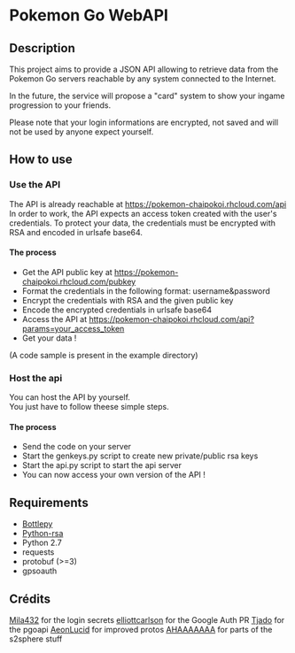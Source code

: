 # Pokemon Go WebAPI

## Description 

This project aims to provide a JSON API allowing to retrieve data from the Pokemon Go servers reachable by any system connected to the Internet.   

In the future, the service will propose a "card" system to show your ingame progression to your friends. 

Please note that your login informations are encrypted, not saved and will not be used by anyone expect yourself. 

## How to use

### Use the API

The API is already reachable at https://pokemon-chaipokoi.rhcloud.com/api  
In order to work, the API expects an access token created with the user's credentials. To protect your data, the credentials must be encrypted with RSA and encoded in urlsafe base64.

#### The process

* Get the API public key at https://pokemon-chaipokoi.rhcloud.com/pubkey
* Format the credentials in the following format: username&password
* Encrypt the credentials with RSA and the given public key
* Encode the encrypted credentials in urlsafe base64
* Access the API at https://pokemon-chaipokoi.rhcloud.com/api?params=your_access_token
* Get your data !

(A code sample is present in the example directory)

### Host the api

You can host the API by yourself.  
You just have to follow theese simple steps.

#### The process

* Send the code on your server
* Start the genkeys.py script to create new private/public rsa keys
* Start the api.py script to start the api server 
* You can now access your own version of the API !

## Requirements

- [Bottlepy](http://bottlepy.org)
- [Python-rsa](https://pypi.python.org/pypi/rsa)
- Python 2.7
- requests
- protobuf (>=3)
- gpsoauth

## Crédits 

[Mila432](https://github.com/Mila432) for the login secrets
[elliottcarlson](https://github.com/elliottcarlson) for the Google Auth PR
[Tjado](https://github.com/tejado) for the pgoapi
[AeonLucid](https://github.com/AeonLucid) for improved protos
[AHAAAAAAA](https://github.com/AHAAAAAAA) for parts of the s2sphere stuff
